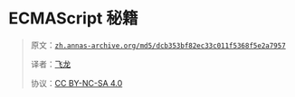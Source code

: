 # ECMAScript 秘籍

> 原文：[`zh.annas-archive.org/md5/dcb353bf82ec33c011f5368f5e2a7957`](https://zh.annas-archive.org/md5/dcb353bf82ec33c011f5368f5e2a7957)
> 
> 译者：[飞龙](https://github.com/wizardforcel)
> 
> 协议：[CC BY-NC-SA 4.0](http://creativecommons.org/licenses/by-nc-sa/4.0/)